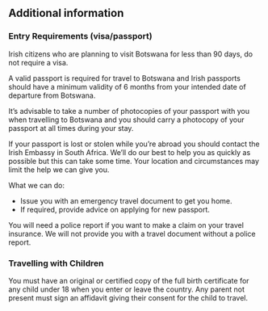 ## Additional information

### **Entry Requirements (visa/passport)**

Irish citizens who are planning to visit Botswana for less than 90 days, do not require a visa.

A valid passport is required for travel to Botswana and Irish passports should have a minimum validity of 6 months from your intended date of departure from Botswana.

It’s advisable to take a number of photocopies of your passport with you when travelling to Botswana and you should carry a photocopy of your passport at all times during your stay.

If your passport is lost or stolen while you’re abroad you should contact the Irish Embassy in South Africa. We’ll do our best to help you as quickly as possible but this can take some time. Your location and circumstances may limit the help we can give you.

What we can do:

* Issue you with an emergency travel document to get you home.
* If required, provide advice on applying for new passport.

You will need a police report if you want to make a claim on your travel insurance. We will not provide you with a travel document without a police report.

### **Travelling with Children**

You must have an original or certified copy of the full birth certificate for any child under 18 when you enter or leave the country. Any parent not present must sign an affidavit giving their consent for the child to travel.